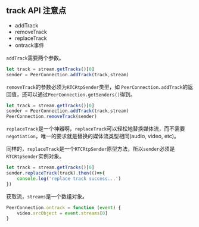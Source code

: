 ## track API 注意点

- addTrack
- removeTrack
- replaceTrack
- ontrack事件

`addTrack`需要两个参数。
```javascript
let track = stream.getTracks()[0]
sender = PeerConnection.addTrack(track,stream)
```

`removeTrack`的参数必须为`RTCRtpSender`类型，如 `PeerConnection.addTrack`的返回值，还可以通过`PeerConnection.getSenders()`得到。
```javascript
let track = stream.getTracks()[0]
sender = PeerConnection.addTrack(track,stream)
PeerConnection.removeTrack(sender)
```

`replaceTrack`是一个神器啊，`replaceTrack`可以轻松地替换媒体流，而不需要`negotiation`，唯一的要求就是替换的媒体流类型相同(audio, video, etc)。

同样的，`replaceTrack`是一个`RTCRtpSender`原型方法，所以`sender`必须是`RTCRtpSender`实例对象。
```javascript
let track = stream.getTracks()[0]
sender.replaceTrack(track).then(()=>{
    console.log('replace track success...')
})            
```

获取流，`streams`是一个数组对象。
```javascript
PeerConnection.ontrack = function (event) {
    video.srcObject = event.streams[0]
}
```
